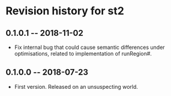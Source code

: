 # Revision history for st2

## 0.1.0.1 -- 2018-11-02

* Fix internal bug that could cause semantic differences under optimisations,
  related to implementation of runRegion#.

## 0.1.0.0 -- 2018-07-23

* First version. Released on an unsuspecting world.
